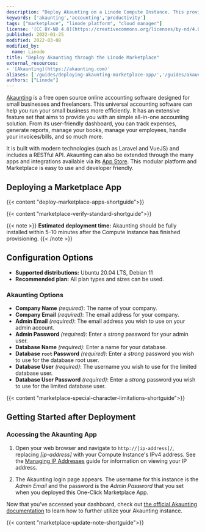```yaml
---
description: "Deploy Akaunting on a Linode Compute Instance. This provides you a free, open source accounting software designed for small businesses and freelancers."
keywords: ['akaunting','accounting','productivity']
tags: ["marketplace", "linode platform", "cloud manager"]
license: '[CC BY-ND 4.0](https://creativecommons.org/licenses/by-nd/4.0)'
published: 2022-01-25
modified: 2022-03-08
modified_by:
  name: Linode
title: "Deploy Akaunting through the Linode Marketplace"
external_resources:
- '[Akaunting](https://akaunting.com)'
aliases: ['/guides/deploying-akaunting-marketplace-app/','/guides/akaunting-marketplace-app/']
authors: ["Linode"]
---
```


[Akaunting](https://akaunting.com/) is a free open source online accounting software designed for small businesses and freelancers. This universal accounting software can help you run your small business more efficiently. It has an extensive feature set that aims to provide you with an simple all-in-one accounting solution. From its user-friendly dashboard, you can track expenses, generate reports, manage your books, manage your employees, handle your invoices/bills, and so much more.

It is built with modern technologies (such as Laravel and VueJS) and includes a RESTful API. Akaunting can also be extended through the many apps and integrations available via its [App Store](https://akaunting.com/apps). This modular platform and Marketplace is easy to use and developer friendly.

## Deploying a Marketplace App

{{< content "deploy-marketplace-apps-shortguide">}}

{{< content "marketplace-verify-standard-shortguide">}}

{{< note >}}
**Estimated deployment time:** Akaunting should be fully installed within 5-10 minutes after the Compute Instance has finished provisioning.
{{< /note >}}

## Configuration Options

- **Supported distributions:** Ubuntu 20.04 LTS, Debian 11
- **Recommended plan:** All plan types and sizes can be used.

### Akaunting Options

- **Company Name** *(required)*: The name of your company.
- **Company Email** *(required)*: The email address for your company.
- **Admin Email** *(required)*: The email address you wish to use on your admin account.
- **Admin Password** *(required)*: Enter a *strong* password for your admin user.
- **Database Name** *(required)*: Enter a name for your database.
- **Database `root` Password** *(required)*: Enter a *strong* password you wish to use for the database root user.
- **Database User** *(required)*: The username you wish to use for the limited database user.
- **Database User Password** *(required)*: Enter a *strong* password you wish to use for the limited database user.

{{< content "marketplace-special-character-limitations-shortguide">}}

## Getting Started after Deployment

### Accessing the Akaunting App

1.  Open your web browser and navigate to `http://[ip-address]/`, replacing *[ip-address]* with your Compute Instance's IPv4 address. See the [Managing IP Addresses](/docs/products/compute/compute-instances/guides/manage-ip-addresses/) guide for information on viewing your IP address.

1.  The Akaunting login page appears. The username for this instance is the *Admin Email* and the password is the *Admin Password* that you set when you deployed this One-Click Marketplace App.

Now that you’ve accessed your dashboard, check out [the official Akaunting documentation](https://akaunting.com/docs) to learn how to further utilize your Akaunting instance.

{{< content "marketplace-update-note-shortguide">}}